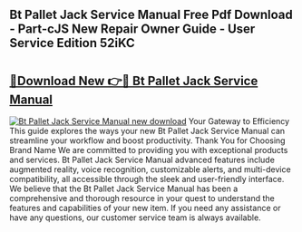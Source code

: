 ## Bt Pallet Jack Service Manual Free Pdf Download - Part-cJS New Repair Owner Guide - User Service Edition 52iKC

# <h2><a href="http://bc36356.oget.top/?id=Bt+Pallet+Jack+Service+Manual">🔗Download New 👉🔴 Bt Pallet Jack Service Manual</a></h2>

[![Bt Pallet Jack Service Manual new download](https://i.imgur.com/5g1atiW.png)](http://bc36356.oget.top/?id=Bt+Pallet+Jack+Service+Manual)
Your Gateway to Efficiency This guide explores the ways your new Bt Pallet Jack Service Manual can streamline your workflow and boost productivity. Thank You for Choosing Brand Name We are committed to providing you with exceptional products and services. Bt Pallet Jack Service Manual advanced features include augmented reality, voice recognition, customizable alerts, and multi-device compatibility, all accessible through the sleek and user-friendly interface. We believe that the Bt Pallet Jack Service Manual has been a comprehensive and thorough resource in your quest to understand the features and capabilities of your new item. If you need any assistance or have any questions, our customer service team is always available.
